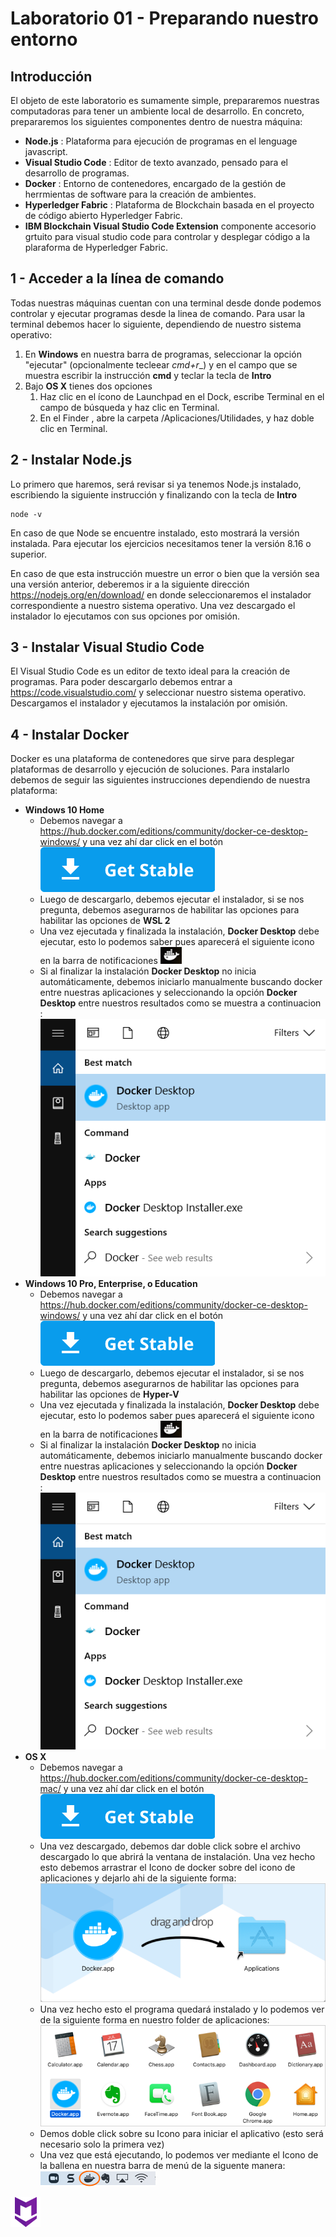 # Laboratorio 01 - Preparando nuestro entorno

## Introducción

El objeto de este laboratorio es sumamente simple, prepararemos nuestras computadoras para tener un ambiente local de desarrollo. En concreto, prepararemos los siguientes componentes dentro de nuestra máquina:

- __Node.js__ : Plataforma para ejecución de programas en el lenguage javascript.
- __Visual Studio Code__ : Editor de texto avanzado, pensado para el desarrollo de programas.
- __Docker__ : Entorno de contenedores, encargado de la gestión de herrmientas de software para la creación de ambientes.
- __Hyperledger Fabric__ : Plataforma de Blockchain basada en el proyecto de código abierto Hyperledger Fabric.
- __IBM Blockchain Visual Studio Code Extension__ componente accesorio grtuito para visual studio code para controlar y desplegar código a la plaraforma de Hyperledger Fabric.

## 1 - Acceder a la línea de comando

Todas nuestras máquinas cuentan con una terminal desde donde podemos controlar y ejecutar programas desde la linea de comando. Para usar la terminal debemos hacer lo siguiente, dependiendo de nuestro sistema operativo:

1. En __Windows__ en nuestra barra de programas, seleccionar la opción "ejecutar" (opcionalmente tecleear _cmd+r__) y en el campo que se muestra escribir la instrucción __cmd__ y teclar la tecla de __Intro__
2. Bajo __OS X__ tienes dos opciones
    1. Haz clic en el ícono de Launchpad en el Dock, escribe Terminal en el campo de búsqueda y haz clic en Terminal.
    2. En el Finder , abre la carpeta /Aplicaciones/Utilidades, y haz doble clic en Terminal.

## 2 - Instalar Node.js

Lo primero que haremos, será revisar si ya tenemos Node.js instalado, escribiendo la siguiente instrucción y finalizando con la tecla de __Intro__

```
node -v
```
En caso de que Node se encuentre instalado, esto mostrará la versión instalada. Para ejecutar los ejercicios necesitamos tener la versión 8.16 o superior.

En caso de que esta instrucción muestre un error o bien que la versión sea una versión anterior, deberemos ir a la siguiente dirección https://nodejs.org/en/download/ en donde seleccionaremos el instalador correspondiente a nuestro sistema operativo. Una vez descargado el instalador lo ejecutamos con sus opciones por omisión.

## 3 - Instalar Visual Studio Code

El Visual Studio Code es un editor de texto ideal para la creación de programas. Para poder descargarlo debemos entrar a https://code.visualstudio.com/ y seleccionar nuestro sistema operativo. Descargamos el instalador y ejecutamos la instalación por omisión.

## 4 - Instalar Docker 

Docker es una plataforma de contenedores que sirve para desplegar plataformas de desarrollo y ejecución de soluciones. Para instalarlo debemos de seguir las siguientes instrucciones dependiendo de nuestra plataforma:

- __Windows 10 Home__
    - Debemos navegar a https://hub.docker.com/editions/community/docker-ce-desktop-windows/ y una vez ahí dar click en el botón ![get stable](../imagenes/getstable.png)
    - Luego de descargarlo, debemos ejecutar el instalador, si se nos pregunta, debemos asegurarnos de habilitar las opciones para habilitar las opciones de __WSL 2__
    - Una vez ejecutada y finalizada la instalación, __Docker Desktop__ debe ejecutar, esto lo podemos saber pues aparecerá el siguiente icono en la barra de notificaciones ![whale](../imagenes/whale-x-win.png)
    - Si al finalizar la instalación __Docker Desktop__ no inicia automáticamente, debemos iniciarlo manualmente buscando docker entre nuestras aplicaciones y seleccionando la opción __Docker Desktop__ entre nuestros resultados como se muestra a continuacion : ![whale](../imagenes/docker-app-search.png)
- __Windows 10 Pro, Enterprise, o Education__
    - Debemos navegar a https://hub.docker.com/editions/community/docker-ce-desktop-windows/ y una vez ahí dar click en el botón ![get stable](../imagenes/getstable.png)
    - Luego de descargarlo, debemos ejecutar el instalador, si se nos pregunta, debemos asegurarnos de habilitar las opciones para habilitar las opciones de __Hyper-V__
    - Una vez ejecutada y finalizada la instalación, __Docker Desktop__ debe ejecutar, esto lo podemos saber pues aparecerá el siguiente icono en la barra de notificaciones ![whale](../imagenes/whale-x-win.png)
    - Si al finalizar la instalación __Docker Desktop__ no inicia automáticamente, debemos iniciarlo manualmente buscando docker entre nuestras aplicaciones y seleccionando la opción __Docker Desktop__ entre nuestros resultados como se muestra a continuacion : ![search](../imagenes/docker-app-search.png)
- __OS X__ 
    - Debemos navegar a https://hub.docker.com/editions/community/docker-ce-desktop-mac/ y una vez ahí dar click en el botón ![get stable](../imagenes/getstable.png)
    - Una vez descargado, debemos dar doble click sobre el archivo descargado lo que abrirá la ventana de instalación. Una vez hecho esto debemos arrastrar el Icono de docker sobre del icono de aplicaciones y dejarlo ahi de la siguiente forma: ![drag](../imagenes/docker-app-drag.png)
    - Una vez hecho esto el programa quedará instalado y lo podemos ver de la siguiente forma en nuestro folder de aplicaciones: ![apps](../imagenes/docker-app-in-apps.png)
    - Demos doble click sobre su Icono para iniciar el aplicativo (esto será necesario solo la primera vez)
    - Una vez que está ejecutando, lo podemos ver mediante el Icono de la ballena en nuestra barra de menú de la siguente manera: ![whale](../imagenes/whale-in-menu-bar.png)


![alt text](https://github.com/adam-p/markdown-here/raw/master/src/common/images/icon48.png "Logo Title Text 1")
